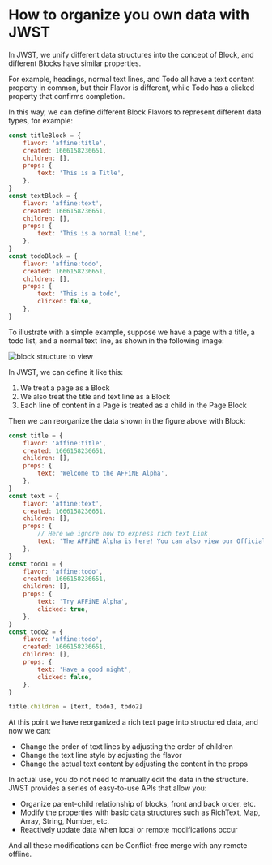 # How to organize you own data with JWST

In JWST, we unify different data structures into the concept of Block, and different Blocks have similar properties.

For example, headings, normal text lines, and Todo all have a text content property in common, but their Flavor is different, while Todo has a clicked property that confirms completion.

In this way, we can define different Block Flavors to represent different data types, for example:

```js
const titleBlock = {
	flavor: 'affine:title',
	created: 1666158236651,
	children: [],
	props: {
		text: 'This is a Title',
	},
}
const textBlock = {
	flavor: 'affine:text',
	created: 1666158236651,
	children: [],
	props: {
		text: 'This is a normal line',
	},
}
const todoBlock = {
	flavor: 'affine:todo',
	created: 1666158236651,
	children: [],
	props: {
		text: 'This is a todo',
		clicked: false,
	},
}
```

To illustrate with a simple example, suppose we have a page with a title, a todo list, and a normal text line, as shown in the following image:

![block structure to view](./core_concept_1.jpg)

In JWST, we can define it like this:

1. We treat a page as a Block
2. We also treat the title and text line as a Block
3. Each line of content in a Page is treated as a child in the Page Block

Then we can reorganize the data shown in the figure above with Block:

```js
const title = {
	flavor: 'affine:title',
	created: 1666158236651,
	children: [],
	props: {
		text: 'Welcome to the AFFiNE Alpha',
	},
}
const text = {
	flavor: 'affine:text',
	created: 1666158236651,
	children: [],
	props: {
		// Here we ignore how to express rich text Link
		text: 'The AFFiNE Alpha is here! You can also view our Official Website!',
	},
}
const todo1 = {
	flavor: 'affine:todo',
	created: 1666158236651,
	children: [],
	props: {
		text: 'Try AFFiNE Alpha',
		clicked: true,
	},
}
const todo2 = {
	flavor: 'affine:todo',
	created: 1666158236651,
	children: [],
	props: {
		text: 'Have a good night',
		clicked: false,
	},
}

title.children = [text, todo1, todo2]
```

At this point we have reorganized a rich text page into structured data, and now we can:

-   Change the order of text lines by adjusting the order of children
-   Change the text line style by adjusting the flavor
-   Change the actual text content by adjusting the content in the props

In actual use, you do not need to manually edit the data in the structure. JWST provides a series of easy-to-use APIs that allow you:

-   Organize parent-child relationship of blocks, front and back order, etc.
-   Modify the properties with basic data structures such as RichText, Map, Array, String, Number, etc.
-   Reactively update data when local or remote modifications occur

And all these modifications can be Conflict-free merge with any remote offline.
